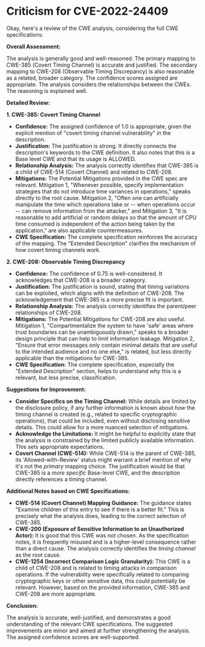 # Criticism for CVE-2022-24409

Okay, here's a review of the CWE analysis, considering the full CWE specifications:

**Overall Assessment:**

The analysis is generally good and well-reasoned. The primary mapping to CWE-385 (Covert Timing Channel) is accurate and justified. The secondary mapping to CWE-208 (Observable Timing Discrepancy) is also reasonable as a related, broader category. The confidence scores assigned are appropriate. The analysis considers the relationships between the CWEs.  The reasoning is explained well.

**Detailed Review:**

**1. CWE-385: Covert Timing Channel**

*   **Confidence:** The assigned confidence of 1.0 is appropriate, given the explicit mention of "covert timing channel vulnerability" in the description.
*   **Justification:** The justification is strong. It directly connects the description's keywords to the CWE definition.  It also notes that this is a Base level CWE and that its usage is ALLOWED.
*   **Relationship Analysis:** The analysis correctly identifies that CWE-385 is a child of CWE-514 (Covert Channel) and related to CWE-208.
*   **Mitigations:** The Potential Mitigations provided in the CWE spec are relevant.  Mitigation 1, "Whenever possible, specify implementation strategies that do not introduce time variances in operations," speaks directly to the root cause.  Mitigation 2, "Often one can artificially manipulate the time which operations take or -- when operations occur -- can remove information from the attacker," and Mitigation 3, "It is reasonable to add artificial or random delays so that the amount of CPU time consumed is independent of the action being taken by the application," are also applicable countermeasures.
*   **CWE Specification:** The complete specification reinforces the accuracy of the mapping. The "Extended Description" clarifies the mechanism of how covert timing channels work.

**2. CWE-208: Observable Timing Discrepancy**

*   **Confidence:** The confidence of 0.75 is well-considered. It acknowledges that CWE-208 is a broader category.
*   **Justification:** The justification is sound, stating that timing variations can be exploited, which aligns with the definition of CWE-208. The acknowledgement that CWE-385 is a more precise fit is important.
*   **Relationship Analysis:**  The analysis correctly identifies the parent/peer relationships of CWE-208.
*   **Mitigations:** The Potential Mitigations for CWE-208 are also useful. Mitigation 1, "Compartmentalize the system to have 'safe' areas where trust boundaries can be unambiguously drawn," speaks to a broader design principle that can help to limit information leakage. Mitigation 2, "Ensure that error messages only contain minimal details that are useful to the intended audience and no one else," is related, but less directly applicable than the mitigations for CWE-385.
*   **CWE Specification:** The complete specification, especially the "Extended Description" section, helps to understand why this is a relevant, but less precise, classification.

**Suggestions for Improvement:**

*   **Consider Specifics on the Timing Channel:** While details are limited by the disclosure policy, if any further information is known about *how* the timing channel is created (e.g., related to specific cryptographic operations), that could be included, even without disclosing sensitive details.  This could allow for a more nuanced selection of mitigations.
*   **Acknowledge the Limitations:** It might be helpful to explicitly state that the analysis is constrained by the limited publicly available information. This sets appropriate expectations.
*   **Covert Channel (CWE-514):** While CWE-514 is the parent of CWE-385, its 'Allowed-with-Review' status might warrant a brief mention of why it's not the *primary* mapping choice. The justification would be that CWE-385 is a *more specific* Base-level CWE, and the description directly references a timing channel.

**Additional Notes based on CWE Specifications:**

*   **CWE-514 (Covert Channel) Mapping Guidance:** The guidance states "Examine children of this entry to see if there is a better fit." This is precisely what the analysis does, leading to the correct selection of CWE-385.
*   **CWE-200 (Exposure of Sensitive Information to an Unauthorized Actor):** It is good that this CWE was *not* chosen. As the specification notes, it is frequently misused and is a higher-level consequence rather than a direct cause. The analysis correctly identifies the *timing channel* as the root cause.
*   **CWE-1254 (Incorrect Comparison Logic Granularity):** This CWE is a child of CWE-208 and is related to timing attacks in comparison operations. If the vulnerability were specifically related to comparing cryptographic keys or other sensitive data, this could potentially be relevant. However, based on the provided information, CWE-385 and CWE-208 are more appropriate.

**Conclusion:**

The analysis is accurate, well-justified, and demonstrates a good understanding of the relevant CWE specifications. The suggested improvements are minor and aimed at further strengthening the analysis. The assigned confidence scores are well-supported.